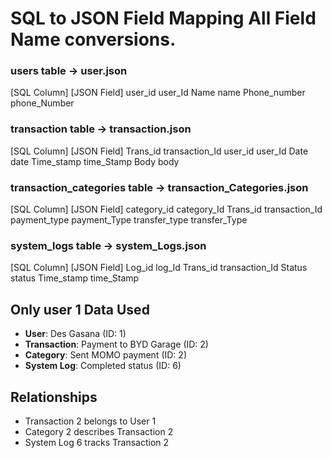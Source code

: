 # SQL to JSON Field Mapping All Field Name conversions.

### users table → user.json
[SQL Column]   [JSON Field]
user_id         user_Id 
Name            name 
Phone_number    phone_Number

### transaction table → transaction.json
[SQL Column]   [JSON Field]
 Trans_id       transaction_Id 
 user_id        user_Id 
 Date           date
Time_stamp      time_Stamp 
Body            body 

### transaction_categories table → transaction_Categories.json
[SQL Column]     [JSON Field]
 category_id      category_Id 
 Trans_id         transaction_Id 
 payment_type     payment_Type
 transfer_type    transfer_Type 

### system_logs table → system_Logs.json
[SQL Column]       [JSON Field]
 Log_id             log_Id 
 Trans_id           transaction_Id 
 Status             status 
 Time_stamp        time_Stamp 


## Only user 1 Data Used
- **User**: Des Gasana (ID: 1)
- **Transaction**: Payment to BYD Garage (ID: 2)
- **Category**: Sent MOMO payment (ID: 2)
- **System Log**: Completed status (ID: 6)

## Relationships 
- Transaction 2 belongs to User 1
- Category 2 describes Transaction 2
- System Log 6 tracks Transaction 2